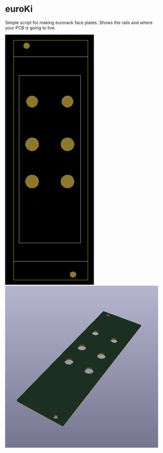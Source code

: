 # euroKi
Simple script for making eurorack face plates. Shows the rails and where your PCB is going to live. 

![2D ](images/2d.PNG "2D")<br>
![3D ](images/3d.PNG "3D")
